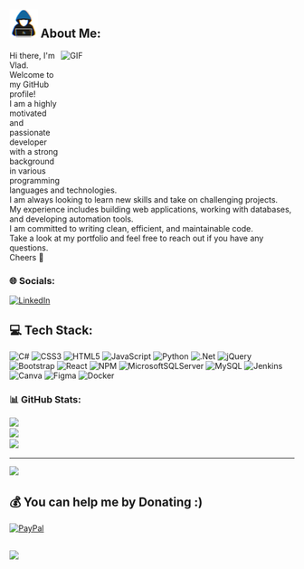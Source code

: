 ## <picture><img src = "https://github.com/0xAbdulKhalid/0xAbdulKhalid/raw/main/assets/mdImages/about_me.gif" width = 50px></picture> About Me:

<img align="right" alt="GIF" src="https://25.media.tumblr.com/7ec8a5f476bf3eb7f19726316192d5e9/tumblr_mk7dnxrR6I1qcmi8ro1_500.gif" width="413" height="235" />

Hi there, I'm Vlad. Welcome to my GitHub profile! <br>I am a highly motivated and passionate developer with a strong background in various programming languages and technologies. <br>I am always looking to learn new skills and take on challenging projects. <br>My experience includes building web applications, working with databases, and developing automation tools. <br>I am committed to writing clean, efficient, and maintainable code. <br>Take a look at my portfolio and feel free to reach out if you have any questions.<br>Cheers 🫠


### 🌐 Socials:
[![LinkedIn](https://img.shields.io/badge/LinkedIn-%230077B5.svg?logo=linkedin&logoColor=white)](https://linkedin.com/in/vladimir-schmadlak-4981a6238) 

## 💻 Tech Stack:
![C#](https://img.shields.io/badge/c%23-%23239120.svg?style=for-the-badge&logo=c-sharp&logoColor=white) ![CSS3](https://img.shields.io/badge/css3-%231572B6.svg?style=for-the-badge&logo=css3&logoColor=white) ![HTML5](https://img.shields.io/badge/html5-%23E34F26.svg?style=for-the-badge&logo=html5&logoColor=white) ![JavaScript](https://img.shields.io/badge/javascript-%23323330.svg?style=for-the-badge&logo=javascript&logoColor=%23F7DF1E) ![Python](https://img.shields.io/badge/python-3670A0?style=for-the-badge&logo=python&logoColor=ffdd54) ![.Net](https://img.shields.io/badge/.NET-5C2D91?style=for-the-badge&logo=.net&logoColor=white) ![jQuery](https://img.shields.io/badge/jquery-%230769AD.svg?style=for-the-badge&logo=jquery&logoColor=white) ![Bootstrap](https://img.shields.io/badge/bootstrap-%23563D7C.svg?style=for-the-badge&logo=bootstrap&logoColor=white) ![React](https://img.shields.io/badge/react-%2320232a.svg?style=for-the-badge&logo=react&logoColor=%2361DAFB) ![NPM](https://img.shields.io/badge/NPM-%23000000.svg?style=for-the-badge&logo=npm&logoColor=white) ![MicrosoftSQLServer](https://img.shields.io/badge/Microsoft%20SQL%20Sever-CC2927?style=for-the-badge&logo=microsoft%20sql%20server&logoColor=white) ![MySQL](https://img.shields.io/badge/mysql-%2300f.svg?style=for-the-badge&logo=mysql&logoColor=white) ![Jenkins](https://img.shields.io/badge/jenkins-%232C5263.svg?style=for-the-badge&logo=jenkins&logoColor=white) ![Canva](https://img.shields.io/badge/Canva-%2300C4CC.svg?style=for-the-badge&logo=Canva&logoColor=white) 	![Figma](https://img.shields.io/badge/figma-%23F24E1E.svg?style=for-the-badge&logo=figma&logoColor=white) ![Docker](https://img.shields.io/badge/docker-%230db7ed.svg?style=for-the-badge&logo=docker&logoColor=white)
### 📊 GitHub Stats:
![](https://github-readme-stats.vercel.app/api?username=VladimorCodebreaker&theme=calm&hide_border=false&include_all_commits=false&count_private=false)<br/>
![](https://github-readme-streak-stats.herokuapp.com/?user=VladimorCodebreaker&theme=calm&hide_border=false)<br/>
![](https://github-readme-stats.vercel.app/api/top-langs/?username=VladimorCodebreaker&theme=calm&hide_border=false&include_all_commits=false&count_private=false&layout=compact)

---
[![](https://visitcount.itsvg.in/api?id=VladimorCodebreaker&icon=0&color=0)](https://visitcount.itsvg.in)

## 💰 You can help me by Donating :)
[![PayPal](https://img.shields.io/badge/PayPal-00457C?style=for-the-badge&logo=paypal&logoColor=white)](https://paypal.me/vova0606) 

<br>
<img src="https://media.indiedb.com/images/groups/1/1/84/tumblr_mz8w9gxDNZ1sz6ufao1_500.gif" width="20%">
